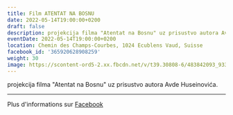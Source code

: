 ```yaml
---
title: Film ATENTAT NA BOSNU
date: 2022-05-14T19:00:00+0200
draft: false
description: projekcija filma "Atentat na Bosnu" uz prisustvo autora Avde Huseinovića.
eventDate: 2022-05-14T19:00:00+0200
location: Chemin des Champs-Courbes, 1024 Ecublens Vaud, Suisse
facebook_id: '365920628908259'
weight: 30
image: https://scontent-ord5-2.xx.fbcdn.net/v/t39.30808-6/483842093_9330013443761058_8599832410174975788_n.jpg?_nc_cat=104&ccb=1-7&_nc_sid=9e60e4&_nc_ohc=zugxxxPmh7gQ7kNvwEgPGjS&_nc_oc=AdkeaFcMfvw0yEwcF01dJytJplXnWPk3aNMI34rDNUrtT8ApnQr68qKOR4LzBPEVYCU&_nc_zt=23&_nc_ht=scontent-ord5-2.xx&edm=ABTKTjYEAAAA&_nc_gid=hN8ZkZfEBs-gzYJcMmv8Sw&oh=00_AfR-nYQ76wOfFGrYA2urIE9yluocAG32S6p3hjhYWpNJ-Q&oe=687796D3
---
```


projekcija filma "Atentat na Bosnu" uz prisustvo autora Avde Huseinovića.

---

Plus d'informations sur [Facebook](https://facebook.com/events/365920628908259)